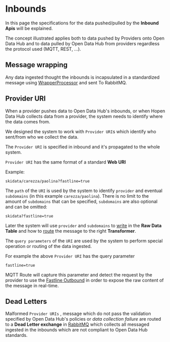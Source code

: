 <!--
SPDX-FileCopyrightText: NOI Techpark <digital@noi.bz.it>

SPDX-License-Identifier: CC0-1.0
-->

# Inbounds

In this page the specifications for the data pushed/pulled by the **Inbound Apis** will be explained.

The concept illustrated applies both to data pushed by Providers onto Open Data Hub and to data pulled by Open Data Hub from providers regardless the protocol used (MQTT, REST, ...).

## Message wrapping
Any data ingested thought the inbounds is incapsulated in a standardized message using [WrapperProcessor](components/wrapper-processor) and sent To RabbitMQ.

## Provider URI

When a provider pushes data to Open Data Hub's inbounds, or when Hopen Data Hub collects data from a provider, the system needs to identify where the data comes from.

We designed the system to work with `Provider URI`s which identify who sent/from who we collect the data.

The `Provider URI` is specified in inbound and it's propagated to the whole system.

`Provider URI` has the same format of a standard **Web URI**

Example:

```
skidata/carezza/paolina?fastline=true
```

The `path` of the `URI` is used by the system to identify `provider` and eventual `subdomains` (in this example `carezza/paolina`).
There is no limit to the amount of `subdomains` that can be specified, `subdomains` are also optional and can be omitted:

```
skidata?fastline=true
```

Later the system will use `provider` and `subdomains` to [write](./write-route.md) in the **Raw Data Table** and how to [route](./router-route.md) the message to the right **Transformer**.

The `query parameters` of the `URI` are used by the system to perform special operation or routing of the data ingested.

For example the above `Provider URI` has the query parameter 
```
fastline=true
```

MQTT Route will capture this parameter and detect the request by the provider to use the [Fastline Outbound](./fastline-route.md) in order to expose the raw content of the message in real-time.

## Dead Letters

Malformed `Provider URIs` , message which do not pass the validation specified by Open Data Hub's policies or *data collection failure* are routed to a **Dead Letter exchange** in [RabbitMQ](./rabbitmq.md) which collects all messaged ingested in the inbounds which are not compliant to Open Data Hub standards.
